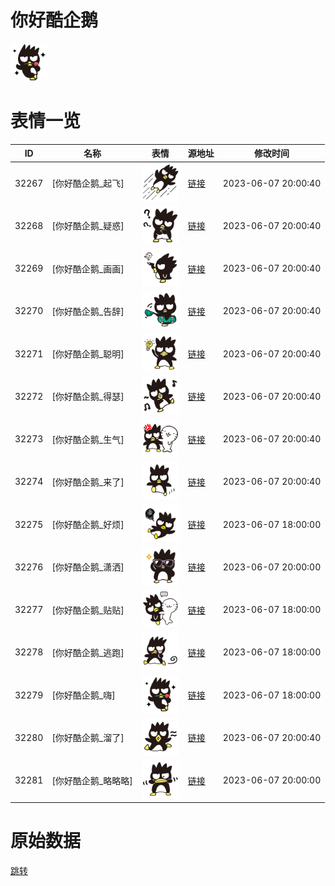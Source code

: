# 你好酷企鹅

<img src="./cover.png" height="60" alt="cover" />

# 表情一览

|ID|名称|表情|源地址|修改时间|
|----|----|----|----|----|
|32267|[你好酷企鹅_起飞]|<img src="./pic/032267_%5B你好酷企鹅_起飞%5D.png" height="60" alt="起飞"/>|[链接](https://i0.hdslb.com/bfs/garb/768f362f93aba57a923028f5c7890b212e3f4589.png)|2023-06-07 20:00:40|
|32268|[你好酷企鹅_疑惑]|<img src="./pic/032268_%5B你好酷企鹅_疑惑%5D.png" height="60" alt="疑惑"/>|[链接](https://i0.hdslb.com/bfs/garb/6a8977e619487b0a383076c51275fa9ed952f704.png)|2023-06-07 20:00:40|
|32269|[你好酷企鹅_画画]|<img src="./pic/032269_%5B你好酷企鹅_画画%5D.png" height="60" alt="画画"/>|[链接](https://i0.hdslb.com/bfs/garb/0719131160e5f72a560cbab0cf6c092cf5206bc0.png)|2023-06-07 20:00:40|
|32270|[你好酷企鹅_告辞]|<img src="./pic/032270_%5B你好酷企鹅_告辞%5D.png" height="60" alt="告辞"/>|[链接](https://i0.hdslb.com/bfs/garb/58ade6245ce4ec703230ec87c282e6c278f707be.png)|2023-06-07 20:00:40|
|32271|[你好酷企鹅_聪明]|<img src="./pic/032271_%5B你好酷企鹅_聪明%5D.png" height="60" alt="聪明"/>|[链接](https://i0.hdslb.com/bfs/garb/9914bd7628b66a5b6ef944d2a305762980c8e412.png)|2023-06-07 20:00:40|
|32272|[你好酷企鹅_得瑟]|<img src="./pic/032272_%5B你好酷企鹅_得瑟%5D.png" height="60" alt="得瑟"/>|[链接](https://i0.hdslb.com/bfs/garb/30bc2d510beee313baa3a27a13ad00f0c689ff42.png)|2023-06-07 20:00:40|
|32273|[你好酷企鹅_生气]|<img src="./pic/032273_%5B你好酷企鹅_生气%5D.png" height="60" alt="生气"/>|[链接](https://i0.hdslb.com/bfs/garb/3e7befa2b0626f4146a5b6081681832e3c596afc.png)|2023-06-07 20:00:40|
|32274|[你好酷企鹅_来了]|<img src="./pic/032274_%5B你好酷企鹅_来了%5D.png" height="60" alt="来了"/>|[链接](https://i0.hdslb.com/bfs/garb/9f7c4d11b70cf13407f6183232ef74141ea2a0e0.png)|2023-06-07 20:00:40|
|32275|[你好酷企鹅_好烦]|<img src="./pic/032275_%5B你好酷企鹅_好烦%5D.png" height="60" alt="好烦"/>|[链接](https://i0.hdslb.com/bfs/garb/30fbe403cb819df81019492faead81087950d340.png)|2023-06-07 18:00:00|
|32276|[你好酷企鹅_潇洒]|<img src="./pic/032276_%5B你好酷企鹅_潇洒%5D.png" height="60" alt="潇洒"/>|[链接](https://i0.hdslb.com/bfs/garb/9dc8270fc9a2a70d44ead2f1517adef7c0cfdb72.png)|2023-06-07 20:00:00|
|32277|[你好酷企鹅_贴贴]|<img src="./pic/032277_%5B你好酷企鹅_贴贴%5D.png" height="60" alt="贴贴"/>|[链接](https://i0.hdslb.com/bfs/garb/943dfbb80d4be574e5fb4eb9a93b06a8828bb5af.png)|2023-06-07 18:00:00|
|32278|[你好酷企鹅_逃跑]|<img src="./pic/032278_%5B你好酷企鹅_逃跑%5D.png" height="60" alt="逃跑"/>|[链接](https://i0.hdslb.com/bfs/garb/91cfc88879f448fd60bb295a50e1b544e00e8b4a.png)|2023-06-07 18:00:00|
|32279|[你好酷企鹅_嗨]|<img src="./pic/032279_%5B你好酷企鹅_嗨%5D.png" height="60" alt="嗨"/>|[链接](https://i0.hdslb.com/bfs/garb/de3c493e11e787bd553a119c8d82ad31b00be9b8.png)|2023-06-07 18:00:00|
|32280|[你好酷企鹅_溜了]|<img src="./pic/032280_%5B你好酷企鹅_溜了%5D.png" height="60" alt="溜了"/>|[链接](https://i0.hdslb.com/bfs/garb/d4d379d759e907fd1f6a906994db34ea57a4750a.png)|2023-06-07 20:00:40|
|32281|[你好酷企鹅_略略略]|<img src="./pic/032281_%5B你好酷企鹅_略略略%5D.png" height="60" alt="略略略"/>|[链接](https://i0.hdslb.com/bfs/garb/ab115fd074341f1fc6d78e32b91fb052b77ca8d3.png)|2023-06-07 20:00:00|

# 原始数据

[跳转](./raw.json)

